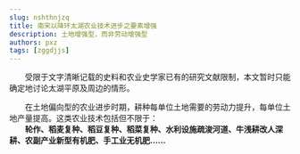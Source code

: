 ```yaml
---
slug: nshthnjzq
title: 南宋以降环太湖农业技术进步之要素增强
description: 土地增强型，而非劳动增强型
authors: pxz
tags: [zggdjjs]
---
```


&#8195;&#8195;受限于文字清晰记载的史料和农业史学家已有的研究文献限制，本文暂时只能确定地讨论太湖平原及周边的情形。

<!-- truncate -->

&#8195;&#8195;在土地偏向型的农业进步时期，耕种每单位土地需要的劳动力提升，每单位土地产量提高。这类农业技术包括但不限于：  
&#8195;&#8195;**轮作、稻麦复种、稻豆复种、稻菜复种、水利设施疏浚河道、牛浅耕改人深耕、农副产业新型有机肥、手工业无机肥……**

